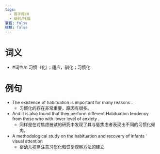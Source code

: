 ```yaml
---
tags:
  - 首字母/H
  - 级别/托福
掌握: false
模糊: false
---
```

# 词义
- #词性/n  习惯（化）；适应，驯化；习惯化
# 例句
- The existence of habituation is important for many reasons .
	- 习惯化的存在非常重要，原因有很多。
- And it is also found that they perform different Habituation tendency from those who with lower level of anxiety .
	- 同样是在对焦虑被试的研究中发现了其与低焦虑者表现出不同的习惯化倾向。
- A methodological study on the habituation and recovery of infants ' visual attention
	- 婴幼儿视觉注意习惯化和恢复观察方法的建立
